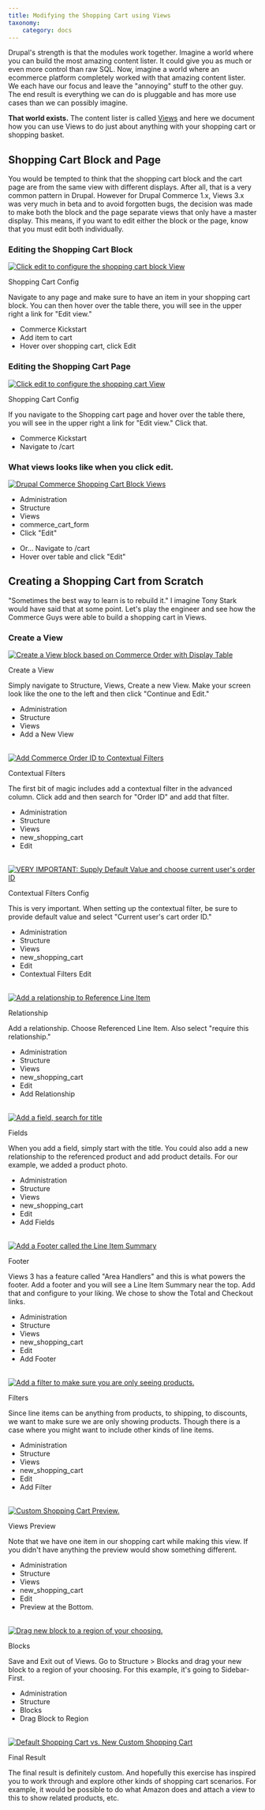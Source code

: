 ```yaml
---
title: Modifying the Shopping Cart using Views
taxonomy:
    category: docs
---
```


<div class="docs-enhanced">
<p>Drupal's strength is that the modules work together. Imagine a world where
you can build the most amazing content lister. It could give you as much or even
more control than raw SQL. Now, imagine a world where an ecommerce platform
completely worked with that amazing content lister. We each have our focus and
leave the "annoying" stuff to the other guy. The end result is everything we can
do is pluggable and has more use cases than we can possibly imagine.</p>
<p><strong>That world exists.</strong> The content lister is called <a
href="http://dev.nodeone.se/en/taming-the-beast-learn-views-with-nodeone">Views</a>
and here we document how you can use Views to do just about anything with your
shopping cart or shopping basket.</p>
<h2>Shopping Cart Block and Page</h2>
<p>You would be tempted to think that the shopping cart block and the cart page
are from the same view with different displays. After all, that is a very common
pattern in Drupal. However for Drupal Commerce 1.x, Views 3.x was very much in
beta and to avoid forgotten bugs, the decision was made to make both the block
and the page separate views that only have a master display. This means, if you
want to edit either the block or the page, know that you must edit both
individually.</p>
<h3>Editing the Shopping Cart Block</h3>
<div class="screenshot screenshot-caption">
    <div class="img">
        <a href="/sites/default/files/docs/Cart-BlockandViews-HoverEditBlock.png"><img
        src="/sites/default/files/docs/Cart-BlockandViews-HoverEditBlock.png" alt="Click edit
        to configure the shopping cart block View" /></a>
    </div>
    <div class="caption">
        <p class="caption-title">Shopping Cart Config</p>
        <p>Navigate to any page and make sure to have an item in your shopping
        cart block. You can then hover over the table there, you will see in the
        upper right a link for "Edit view."</p>
    </div>
    <ul class="screenshot_breadcrumbs">
        <li class="first">Commerce Kickstart</li>
        <li>Add item to cart</li>
        <li class="last">Hover over shopping cart, click Edit</li>
    </ul>
</div>
<h3>Editing the Shopping Cart Page</h3>
<div class="screenshot screenshot-caption">
    <div class="img">
        <a href="/sites/default/files/docs/Cart-Anon2Auth-Views-ClickEdit.png"><img
        src="/sites/default/files/docs/Cart-Anon2Auth-Views-ClickEdit.png" alt="Click edit
        to configure the shopping cart View" /></a>
    </div>
    <div class="caption">
        <p class="caption-title">Shopping Cart Config</p>
        <p>If you navigate to the Shopping cart page and hover over the table
        there, you will see in the upper right a link for "Edit view." Click
        that.</p>
    </div>
    <ul class="screenshot_breadcrumbs">
        <li class="first">Commerce Kickstart</li>
        <li class="last">Navigate to /cart</li>
    </ul>
</div>
<h3>What views looks like when you click edit.</h3>
<div class="screenshot">
    <a href="/sites/default/files/docs/Cart-BlockandViews-Overview.png"><img
    src="/sites/default/files/docs/Cart-BlockandViews-Overview.png" alt="Drupal
    Commerce Shopping Cart Block Views" /></a>
    <ul class="screenshot_breadcrumbs">
        <li class="first">Administration</li>
        <li>Structure</li>
        <li>Views</li>
        <li>commerce_cart_form</li>
        <li class="last">Click "Edit"</li>
    </ul>
    <ul class="screenshot_breadcrumbs">
        <li class="first">Or... Navigate to /cart</li>
        <li class="last">Hover over table and click "Edit"</li>
    </ul>
</div>
<h2>Creating a Shopping Cart from Scratch</h2>
<p>"Sometimes the best way to learn is to rebuild it." I imagine Tony Stark
would have said that at some point. Let's play the engineer and see how the
Commerce Guys were able to build a shopping cart in Views.</p>
<h3>Create a View</h3>
<div class="screenshot screenshot-caption">
    <div class="img">
        <a href="/sites/default/files/docs/Cart-BlockandViews-CreateView.png"><img
        src="/sites/default/files/docs/Cart-BlockandViews-CreateView.png" alt="Create a
        View block based on Commerce Order with Display Table" /></a>
    </div>
    <div class="caption">
        <p class="caption-title">Create a View</p>
        <p>Simply navigate to Structure, Views, Create a new View. Make your
        screen look like the one to the left and then click "Continue and
        Edit."</p>
    </div>
    <ul class="screenshot_breadcrumbs">
        <li class="first">Administration</li>
        <li>Structure</li>
        <li>Views</li>
        <li class="last">Add a New View</li>
    </ul>
</div>
<br />
<div class="screenshot screenshot-caption">
    <div class="img">
        <a href="/sites/default/files/docs/Cart-BlockandViews-Step1.png"><img
        src="/sites/default/files/docs/Cart-BlockandViews-Step1.png" alt="Add Commerce
        Order ID to Contextual Filters" /></a>
    </div>
    <div class="caption">
        <p class="caption-title">Contextual Filters</p>
        <p>The first bit of magic includes add a contextual filter in the
        advanced column. Click add and then search for "Order ID" and add that
        filter.</p>
    </div>
    <ul class="screenshot_breadcrumbs">
        <li class="first">Administration</li>
        <li>Structure</li>
        <li>Views</li>
        <li>new_shopping_cart</li>
        <li class="last">Edit</li>
    </ul>
</div>
<br />
<div class="screenshot screenshot-caption">
    <div class="img">
        <a href="/sites/default/files/docs/Cart-BlockandViews-Step1.5.png"><img
        src="/sites/default/files/docs/Cart-BlockandViews-Step1.5.png" alt="VERY IMPORTANT:
        Supply Default Value and choose current user's order ID" /></a>
    </div>
    <div class="caption">
        <p class="caption-title">Contextual Filters Config</p>
        <p>This is very important. When setting up the contextual filter, be
        sure to provide default value and select "Current user's cart order
        ID."</p>
    </div>
    <ul class="screenshot_breadcrumbs">
        <li class="first">Administration</li>
        <li>Structure</li>
        <li>Views</li>
        <li>new_shopping_cart</li>
        <li>Edit</li>
        <li class="last">Contextual Filters Edit</li>
    </ul>
</div>
<br />
<div class="screenshot screenshot-caption">
    <div class="img">
        <a href="/sites/default/files/docs/Cart-BlockandViews-Step2.png"><img
        src="/sites/default/files/docs/Cart-BlockandViews-Step2.png" alt="Add a
        relationship to Reference Line Item" /></a>
    </div>
    <div class="caption">
        <p class="caption-title">Relationship</p>
        <p>Add a relationship. Choose Referenced Line Item. Also select "require
        this relationship."</p>
    </div>
    <ul class="screenshot_breadcrumbs">
        <li class="first">Administration</li>
        <li>Structure</li>
        <li>Views</li>
        <li>new_shopping_cart</li>
        <li>Edit</li>
        <li class="last">Add Relationship</li>
    </ul>
</div>
<br />
<div class="screenshot screenshot-caption">
    <div class="img">
        <a href="/sites/default/files/docs/Cart-BlockandViews-Step3.png"><img
        src="/sites/default/files/docs/Cart-BlockandViews-Step3.png" alt="Add a field,
        search for title" /></a>
    </div>
    <div class="caption">
        <p class="caption-title">Fields</p>
        <p>When you add a field, simply start with the title. You could also add
        a new relationship to the referenced product and add product details.
        For our example, we added a product photo.</p>
    </div>
    <ul class="screenshot_breadcrumbs">
        <li class="first">Administration</li>
        <li>Structure</li>
        <li>Views</li>
        <li>new_shopping_cart</li>
        <li>Edit</li>
        <li class="last">Add Fields</li>
    </ul>
</div>
<br />
<div class="screenshot screenshot-caption">
    <div class="img">
        <a href="/sites/default/files/docs/Cart-BlockandViews-Step4.png"><img
        src="/sites/default/files/docs/Cart-BlockandViews-Step4.png" alt="Add a Footer called the Line Item Summary" /></a>
    </div>
    <div class="caption">
        <p class="caption-title">Footer</p>
        <p>Views 3 has a feature called "Area Handlers" and this is what
        powers the footer. Add a footer and you will see
        a Line Item Summary near the top. Add that and configure to
        your liking. We chose to show the Total and Checkout links.</p>
    </div>
    <ul class="screenshot_breadcrumbs">
        <li class="first">Administration</li>
        <li>Structure</li>
        <li>Views</li>
        <li>new_shopping_cart</li>
        <li>Edit</li>
        <li class="last">Add Footer</li>
    </ul>
</div>
<br />
<div class="screenshot screenshot-caption">
    <div class="img">
        <a href="/sites/default/files/docs/Cart-BlockandViews-Step4.5.png"><img
        src="/sites/default/files/docs/Cart-BlockandViews-Step4.5.png" alt="Add a filter to
        make sure you are only seeing products." /></a>
    </div>
    <div class="caption">
        <p class="caption-title">Filters</p>
        <p>Since line items can be anything from products, to shipping, to
        discounts, we want to make sure we are only showing products. Though
        there is a case where you might want to include other kinds of line
        items.</p>
    </div>
    <ul class="screenshot_breadcrumbs">
        <li class="first">Administration</li>
        <li>Structure</li>
        <li>Views</li>
        <li>new_shopping_cart</li>
        <li>Edit</li>
        <li class="last">Add Filter</li>
    </ul>
</div>
<br />
<div class="screenshot screenshot-caption">
    <div class="img">
        <a href="/sites/default/files/docs/Cart-BlockandViews-Step5.png"><img
        src="/sites/default/files/docs/Cart-BlockandViews-Step5.png" alt="Custom Shopping Cart Preview." /></a>
    </div>
    <div class="caption">
        <p class="caption-title">Views Preview</p>
        <p>Note that we have one item in our shopping cart while making this
        view. If you didn't have anything the preview would show something
        different.</p>
    </div>
    <ul class="screenshot_breadcrumbs">
        <li class="first">Administration</li>
        <li>Structure</li>
        <li>Views</li>
        <li>new_shopping_cart</li>
        <li>Edit</li>
        <li class="last">Preview at the Bottom.</li>
    </ul>
</div>
<br />
<div class="screenshot screenshot-caption">
    <div class="img">
        <a href="/sites/default/files/docs/Cart-BlockandViews-Step6.png"><img
        src="/sites/default/files/docs/Cart-BlockandViews-Step6.png" alt="Drag new block to
        a region of your choosing." /></a>
    </div>
    <div class="caption">
        <p class="caption-title">Blocks</p>
        <p>Save and Exit out of Views. Go to Structure > Blocks and drag your
        new block to a region of your choosing. For this example, it's going to
        Sidebar-First.</p>
    </div>
    <ul class="screenshot_breadcrumbs">
        <li class="first">Administration</li>
        <li>Structure</li>
        <li>Blocks</li>
        <li class="last">Drag Block to Region</li>
    </ul>
</div>
<br />
<div class="screenshot screenshot-caption">
    <div class="img">
        <a href="/sites/default/files/docs/Cart-BlockandViews-Step7.png"><img
        src="/sites/default/files/docs/Cart-BlockandViews-Step7.png" alt="Default Shopping
        Cart vs. New Custom Shopping Cart" /></a>
    </div>
    <div class="caption">
        <p class="caption-title">Final Result</p>
        <p>The final result is definitely custom. And hopefully this exercise
        has inspired you to work through and explore other kinds of shopping
        cart scenarios. For example, it would be possible to do what Amazon does
        and attach a view to this to show related products, etc.</p>
    </div>
</div>
</div>
